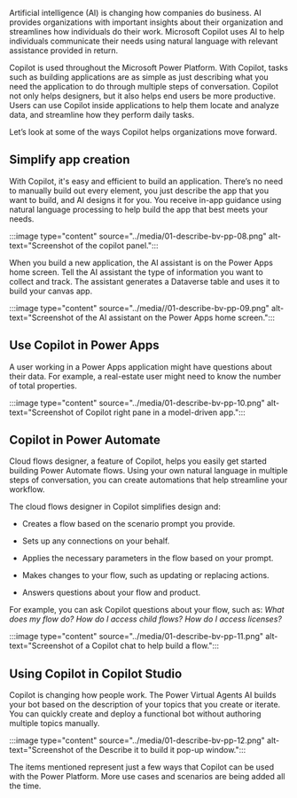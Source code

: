 Artificial intelligence (AI) is changing how companies do business. AI provides organizations with important insights about their organization and streamlines how individuals do their work. Microsoft Copilot uses AI to help individuals communicate their needs using natural language with relevant assistance provided in return. 

Copilot is used throughout the Microsoft Power Platform. With Copilot, tasks such as building applications are as simple as just describing what you need the application to do through multiple steps of conversation. Copilot not only helps designers, but it also helps end users be more productive. Users can use Copilot inside applications to help them locate and analyze data, and streamline how they perform daily tasks. 

Let’s look at some of the ways Copilot helps organizations move forward. 

## Simplify app creation

With Copilot, it's easy and efficient to build an application. There’s no need to manually build out every element, you just describe the app that you want to build, and AI designs it for you. You receive in-app guidance using natural language processing to help build the app that best meets your needs.

:::image type="content" source="../media/01-describe-bv-pp-08.png" alt-text="Screenshot of the copilot panel.":::

When you build a new application, the AI assistant is on the Power Apps home screen. Tell the AI assistant the type of information you want to collect and track. The assistant generates a Dataverse table and uses it to build your canvas app.

:::image type="content" source="../media//01-describe-bv-pp-09.png" alt-text="Screenshot of the AI assistant on the Power Apps home screen.":::


## Use Copilot in Power Apps

A user working in a Power Apps application might have questions about their data. For example, a real-estate user might need to know the number of total properties. 

:::image type="content" source="../media/01-describe-bv-pp-10.png" alt-text="Screenshot of Copilot right pane in a model-driven app.":::

 
## Copilot in Power Automate

Cloud flows designer, a feature of Copilot, helps you easily get started building Power Automate flows. Using your own natural language in multiple steps of conversation, you can create automations that help streamline your workflow.

The cloud flows designer in Copilot simplifies design and:

- Creates a flow based on the scenario prompt you provide.

- Sets up any connections on your behalf.

- Applies the necessary parameters in the flow based on your prompt.

- Makes changes to your flow, such as updating or replacing actions.

- Answers questions about your flow and product.

For example, you can ask Copilot questions about your flow, such as: *What does my flow do? How do I access child flows? How do I access licenses?*

:::image type="content" source="../media/01-describe-bv-pp-11.png" alt-text="Screenshot of a Copilot chat to help build a flow.":::


## Using Copilot in Copilot Studio

Copilot is changing how people work. The Power Virtual Agents AI builds your bot based on the description of your topics that you create or iterate. You can quickly create and deploy a functional bot without authoring multiple topics manually.

:::image type="content" source="../media/01-describe-bv-pp-12.png" alt-text="Screenshot of the Describe it to build it pop-up window.":::

The items mentioned represent just a few ways that Copilot can be used with the Power Platform. More use cases and scenarios are being added all the time. 
